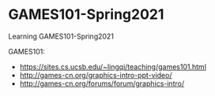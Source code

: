 # GAMES101-Spring2021
Learning GAMES101-Spring2021

GAMES101: 
- https://sites.cs.ucsb.edu/~lingqi/teaching/games101.html
- http://games-cn.org/graphics-intro-ppt-video/
- http://games-cn.org/forums/forum/graphics-intro/
